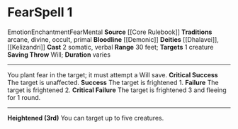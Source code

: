 ﻿---
actions: '[two-actions]'
area: null
bloodline: '[[DATABASE/sorcererbloodline/Demonic|Demonic]]'
component:
- Somatic
- Verbal
cost: null
deity:
- '[[DATABASE/deity/Dhalavei|Dhalavei]]'
- '[[DATABASE/deity/Kelizandri|Kelizandri]]'
- '[[DATABASE/deity/Kelizandri|Kelizandri]]'
domain: null
duration: varies
element: null
heighten: 3rd
heighten_level: 1, 3
id: '110'
lesson: null
level: '1'
mystery: null
name: Fear
patron_theme: null
range: 30 feet
rarity: Common
requirement: null
saving_throw: Will
school: Enchantment
source: '[[DATABASE/source/Core Rulebook|Core Rulebook]]'
target: 1 creature
tradition:
- Arcane
- Divine
- Occult
- Primal
trait:
- '[[DATABASE/trait/Emotion|Emotion]]'
- '[[DATABASE/trait/Enchantment|Enchantment]]'
- '[[DATABASE/trait/Fear|Fear]]'
- '[[DATABASE/trait/Mental|Mental]]'
trigger: null
type: Spell

---
# Fear<span class="item-type">Spell 1</span>

<span class="item-trait">Emotion</span><span class="item-trait">Enchantment</span><span class="item-trait">Fear</span><span class="item-trait">Mental</span>
**Source** [[Core Rulebook]] 
**Traditions** arcane, divine, occult, primal
**Bloodline** [[Demonic]]
**Deities** [[Dhalavei]], [[Kelizandri]]
**Cast** <span class="action-icon">2</span> somatic, verbal
**Range** 30 feet; **Targets** 1 creature
**Saving Throw** Will; **Duration** varies

---
You plant fear in the target; it must attempt a Will save.
**Critical Success** The target is unaffected.
**Success** The target is frightened 1.
**Failure** The target is frightened 2.
**Critical Failure** The target is frightened 3 and fleeing for 1 round.

---
**Heightened (3rd)** You can target up to five creatures.